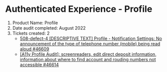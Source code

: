 # Authenticated Experience - Profile

1. Product Name: Profile
2. Date audit completed: August 2022
3. Tickets created: 2
   * [508-defect-4 [DESCRIPTIVE TEXT] Profile - Notification Settings: No announcement of the type of telephone number (mobile) being read aloud #46609](https://github.com/department-of-veterans-affairs/va.gov-team/issues/46609)
   * [[A11y Profile Audit]: screenreaders, edit direct deposit information, information about where to find account and rouding numbers not accessible #46614](https://github.com/department-of-veterans-affairs/va.gov-team/issues/46614) 
